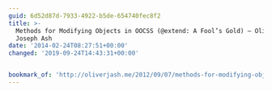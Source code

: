 ```yaml
---
guid: 6d52d87d-7933-4922-b5de-654740fec8f2
title: >-
  Methods for Modifying Objects in OOCSS (@extend: A Fool’s Gold) – Oliver
  Joseph Ash
date: '2014-02-24T08:27:51+00:00'
changed: '2019-09-24T14:43:31+00:00'


bookmark_of: 'http://oliverjash.me/2012/09/07/methods-for-modifying-objects-in-oocss.html'
---
```




